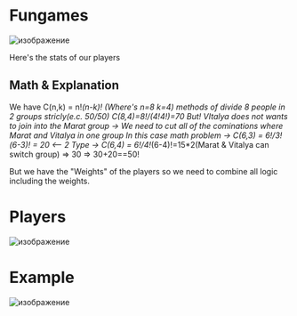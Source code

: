 # Fungames

![изображение](https://github.com/mavexe/Fungames/assets/82767270/34d1b0c3-a08e-4794-bd4d-67a32734e5cc)

Here's the stats of our players

## Math & Explanation

We have C(n,k) = n!*(n-k)! (Where's n=8 k=4) methods of divide 8 people in 2 groups stricly(e.c. 50/50) C(8,4)=8!/(4!*4!)=70
But! VItalya does not wants to join into the Marat group -> We need to cut all of the cominations where Marat and Vitalya in one group
In this case math problem -> C(6,3) = 6!/3!*(6-3)! = 20 <-- 
2 Type -> C(6,4) = 6!/4!*(6-4)!=15*2(Marat & Vitalya can switch group) => 30 => 30+20==50!

But we have the "Weights" of the players so we need to combine all logic including the weights.

# Players
![изображение](https://github.com/mavexe/Fungames/assets/82767270/187a7312-fd30-4f1e-a392-2cf5919fd683)

# Example
![изображение](https://github.com/mavexe/Fungames/assets/82767270/407e2f31-71c4-44a6-b0fe-0ba0be11e1a5)
